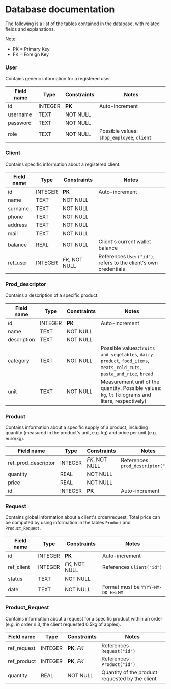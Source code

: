 # Database documentation

The following is a list of the tables contained in the database, with related fields and explanations.

Note:

- PK = Primary Key
- FK = Foreign Key

### User

Contains generic information for a registered user.

| Field name | Type    | Constraints | Notes                                      |
| ---------- | ------- | ----------- | ------------------------------------------ |
| id         | INTEGER | **PK**      | Auto-increment                             |
| username   | TEXT    | NOT NULL    |                                            |
| password   | TEXT    | NOT NULL    |                                            |
| role       | TEXT    | NOT NULL    | Possible values: `shop_employee`, `client` |

### Client

Contains specific information about a registered client.

| Field name | Type    | Constraints    | Notes                                                        |
| ---------- | ------- | -------------- | ------------------------------------------------------------ |
| id         | INTEGER | **PK**         | Auto-increment                                               |
| name       | TEXT    | NOT NULL       |                                                              |
| surname    | TEXT    | NOT NULL       |                                                              |
| phone      | TEXT    | NOT NULL       |                                                              |
| address    | TEXT    | NOT NULL       |                                                              |
| mail       | TEXT    | NOT NULL       |                                                              |
| balance    | REAL    | NOT NULL       | Client's current wallet balance                              |
| ref_user   | INTEGER | *FK*, NOT NULL | References `User("id")`; refers to the client's own credentials |

### Prod_descriptor

Contains a description of a specific product. 

| Field name  | Type    | Constraints | Notes                                                        |
| ----------- | ------- | ----------- | ------------------------------------------------------------ |
| id          | INTEGER | **PK**      | Auto-increment                                               |
| name        | TEXT    | NOT NULL    |                                                              |
| description | TEXT    | NOT NULL    |                                                              |
| category    | TEXT    | NOT NULL    | Possible values:`fruits and vegetables`, `dairy product`, `food_items`, `meats_cold_cuts`, `pasta_and_rice`, `bread` |
| unit        | TEXT    | NOT NULL    | Measurement unit of the quantity. Possible values: `kg`, `lt` (kilograms and liters, respectively) |

### Product

Contains information about a specific supply of a product, including quantity (measured in the product's unit, e.g. kg) and price per unit (e.g. euro/kg).

| Field name          | Type    | Constraints    | Notes                              |
| ------------------- | ------- | -------------- | ---------------------------------- |
| ref_prod_descriptor | INTEGER | *FK*, NOT NULL | References `prod_descriptor("id")` |
| quantity            | REAL    | NOT NULL       |                                    |
| price               | REAL    | NOT NULL       |                                    |
| id                  | INTEGER | **PK**         | Auto-increment                     |

### Request

Contains global information about a client's order/request. Total price can be computed by using information in the tables `Product` and `Product_Request`.

| Field name | Type    | Constraints    | Notes                     |
| ---------- | ------- | -------------- | ------------------------- |
| id         | INTEGER | **PK**         | Auto-increment            |
| ref_client | INTEGER | *FK*, NOT NULL | References `Client("id")` |
| status     | TEXT    | NOT NULL       |                           |
| date       | TEXT    | NOT NULL       | Format must be `YYYY-MM-DD HH:MM` |

### Product_Request

Contains information about a request for a specific product within an order (e.g. in order n.3, the client requested 0.5kg of apples).

| Field name  | Type    | Constraints  | Notes                                           |
| ----------- | ------- | ------------ | ----------------------------------------------- |
| ref_request | INTEGER | **PK**, *FK* | References `Request("id")`                      |
| ref_product | INTEGER | **PK**, *FK* | References `Product("id")`                      |
| quantity    | REAL    | NOT NULL     | Quantity of the product requested by the client |

